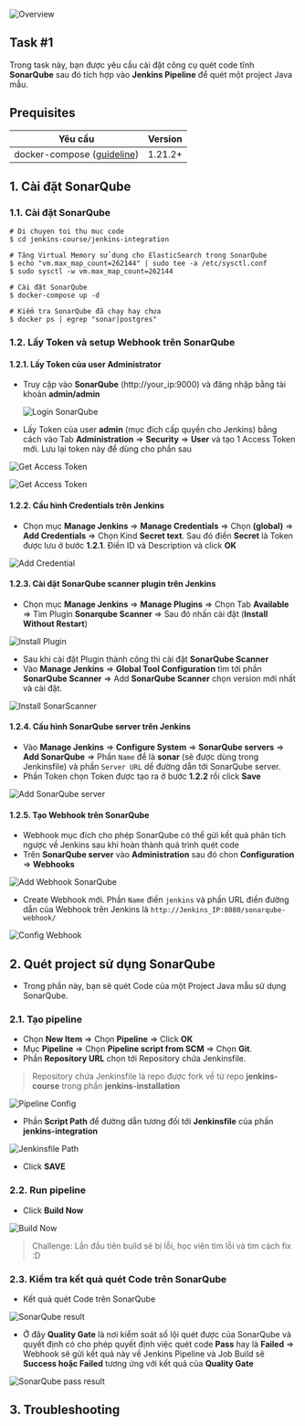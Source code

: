 ![Overview](https://github.com/hoabka/jenkins-course/blob/master/jenkins-integration/images/overview.png)  
  
## Task #1
Trong task này, bạn được yêu cầu cài đặt công cụ quét code tĩnh **SonarQube** sau đó tích hợp vào **Jenkins Pipeline** để quét một project Java mẫu.
## Prequisites  
| Yêu cầu |  Version|  
|--|--|  
| docker-compose ([guideline](https://docs.docker.com/compose/install/#alternative-install-options)) | 1.21.2+ |  

## 1. Cài đặt SonarQube
### 1.1.  Cài đặt SonarQube
```console
# Di chuyen toi thu muc code
$ cd jenkins-course/jenkins-integration

# Tăng Virtual Memory sử dụng cho ElasticSearch trong SonarQube 
$ echo "vm.max_map_count=262144" | sudo tee -a /etc/sysctl.conf
$ sudo sysctl -w vm.max_map_count=262144 

# Cài đặt SonarQube
$ docker-compose up -d

# Kiểm tra SonarQube đã chạy hay chưa
$ docker ps | egrep "sonar|postgres" 
``` 
### 1.2.  Lấy Token và setup Webhook trên SonarQube
#### 1.2.1. Lấy Token của user Administrator
- Truy cập vào **SonarQube** (http://your_ip:9000) và đăng nhập bằng tài khoản **admin/admin**

  ![Login SonarQube](https://github.com/hoabka/jenkins-course/blob/master/jenkins-integration/images/loginSonarQube.JPG)  
  
- Lấy Token của user **admin** (mục đích cấp quyền cho Jenkins) bằng cách vào Tab **Administration** => **Security** => **User**  và tạo 1 Access Token mới. Lưu lại token này để dùng cho phần sau

![Get Access Token](https://github.com/hoabka/jenkins-course/blob/master/jenkins-integration/images/createToken_1.JPG)

![Get Access Token](https://github.com/hoabka/jenkins-course/blob/master/jenkins-integration/images/createToken_2.JPG)

#### 1.2.2. Cấu hình Credentials trên Jenkins  
- Chọn mục **Manage Jenkins** => **Manage Credentials** => Chọn **(global)** => **Add Credentials** => Chọn Kind **Secret text**. Sau đó điền **Secret** là Token được lưu ở bước **1.2.1**. Điền ID và Description và click **OK**

![Add Credential](https://github.com/hoabka/jenkins-course/blob/master/jenkins-integration/images/addCredentialSonar.JPG)

#### 1.2.3. Cài đặt SonarQube scanner plugin trên Jenkins
- Chọn mục **Manage Jenkins** => **Manage Plugins** => Chọn Tab **Available** => Tìm Plugin **Sonarqube Scanner** => Sau đó nhấn cài đặt (**Install Without Restart**)

![Install Plugin](https://github.com/hoabka/jenkins-course/blob/master/jenkins-integration/images/pluginSonarQube.JPG)

- Sau khi cài đặt Plugin thành công thì cài đặt **SonarQube Scanner**
- Vào  **Manage Jenkins** => **Global Tool Configuration**  tìm tới phần **SonarQube Scanner** => Add **SonarQube Scanner** chọn version mới nhất và cài đặt.

![Install SonarScanner](https://github.com/hoabka/jenkins-course/blob/master/jenkins-integration/images/installSonarQube.JPG)

#### 1.2.4. Cấu hình SonarQube server trên Jenkins
- Vào **Manage Jenkins**  => **Configure System** => **SonarQube servers** => **Add SonarQube** => Phần `Name` để là **sonar** (sẽ được dùng trong Jenkinsfile) và phần `Server URL` dể đường dẫn tới SonarQube server.
- Phần Token chọn Token được tạo ra ở bước **1.2.2** rồi click **Save**

![Add SonarQube server](https://github.com/hoabka/jenkins-course/blob/master/jenkins-integration/images/addSonarQubeServer.JPG)

#### 1.2.5. Tạo Webhook trên SonarQube
- Webhook mục đích cho phép SonarQube có thể gửi kết quả phân tích ngược về Jenkins sau khi hoàn thành quá trình quét code
- Trên **SonarQube server** vào **Administration** sau đó chon **Configuration** => **Webhooks** 

![Add Webhook SonarQube](https://github.com/hoabka/jenkins-course/blob/master/jenkins-integration/images/addWebhookSonar.JPG)

- Create Webhook mới. Phần `Name` điền `jenkins` và phần URL điền đường dẫn của Webhook trên Jenkins là `http://Jenkins_IP:8080/sonarqube-webhook/` 

![Config Webhook](https://github.com/hoabka/jenkins-course/blob/master/jenkins-integration/images/configWebhook.JPG)

## 2. Quét project sử dụng SonarQube
- Trong phần này, bạn sẽ quét Code của một Project Java mẫu sử dụng SonarQube.
### 2.1. Tạo pipeline
- Chọn **New Item** => Chọn **Pipeline** => Click **OK**
- Mục **Pipeline** => Chọn **Pipeline script from SCM** => Chọn **Git**.
- Phần **Repository URL** chọn tới Repository chứa Jenkinsfile.

> Repository chứa Jenkinsfile là repo được fork về từ repo **jenkins-course** trong phần **jenkins-installation**

 
![Pipeline Config](https://github.com/hoabka/jenkins-course/blob/master/jenkins-pipeline/images/pipelineConf.JPG)

- Phần **Script Path** để đường dẫn tương đối tới **Jenkinsfile** của phần **jenkins-integration**

![Jenkinsfile Path](https://github.com/hoabka/jenkins-course/blob/master/jenkins-integration/images/jenkinsfilePath.JPG)

- Click **SAVE**
### 2.2.  Run pipeline
- Click **Build Now**

![Build Now](https://github.com/hoabka/jenkins-course/blob/master/jenkins-pipeline/images/buildNow.JPG)

> Challenge: Lần đầu tiên build sẽ bị lỗi, học viên tìm lỗi và tìm cách fix :D

### 2.3. Kiểm tra kết quả quét Code trên SonarQube
- Kết quả quét Code trên SonarQube

![SonarQube result](https://github.com/hoabka/jenkins-course/blob/master/jenkins-integration/images/sonarResult.JPG)

- Ở đây **Quality Gate** là nơi kiểm soát số lội quét được của SonarQube và quyết định có cho phép quyết định việc quét code **Pass** hay là **Failed** => Webhook sẽ gửi kết quả này về Jenkins Pipeline và Job Build sẽ **Success hoặc Failed** tương ứng với kết quả của **Quality Gate**

![SonarQube pass result](https://github.com/hoabka/jenkins-course/blob/master/jenkins-integration/images/passResult.JPG)

## 3. Troubleshooting